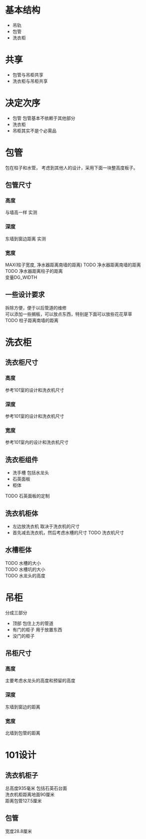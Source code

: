 # 基本结构
  * 吊轨
  * 包管
  * 洗衣柜

# 共享
  * 包管与吊柜共享
  * 洗衣柜与吊柜共享

# 决定次序
  * 包管 包管基本不依赖于其他部分
  * 洗衣柜 
  * 吊柜其实不是个必需品

# 包管
包在柱子和水管， 考虑到其他人的设计，采用下面一块整高度板子。  

## 包管尺寸
### 高度
与墙高一样
实测
### 深度
东墙到窗边距离
实测
### 宽度
MAX(柱子宽度, 净水器距离南墙的距离) 
TODO 净水器距离南墙的距离  
TODO 净水器距离柱子的距离  
变量DG_WIDTH  
## 一些设计要求
拆除方便，便于以后管道的维修  
可以添加一些搁板，可以放点东西，特别是下面可以放些花花草草  
TODO 柱子距离南墙的距离  
# 洗衣柜
## 洗衣柜尺寸
 
### 高度
参考101室的设计和洗衣机尺寸

### 深度
参考101室的设计和洗衣机尺寸  

### 宽度
参考101室内的设计和洗衣机尺寸  

## 洗衣柜组件
  * 洗手槽 包括水龙头
  * 石英面板
  * 柜体

TODO 石英面板的定制 

## 洗衣机柜体
  * 左边放洗衣机 取决于洗衣机的尺寸
  * 首先减去洗衣机，然后考虑水槽的尺寸
TODO 洗衣机尺寸 

## 水槽柜体
TODO 水槽的大小  
TODO 水槽坑的大小  
TODO 水龙头的高度  

# 吊柜
分成三部分
  * 顶部 包住上方的管道
  * 有门的柜子 用于放置东西
  * 没门的柜子

## 吊柜尺寸
### 高度
主要考虑水龙头的高度和预留的高度
### 深度
东墙到窗边的距离
### 宽度
北墙到包管的距离

# 101设计
## 洗衣机柜子
总高度935毫米 包括石英石台面  
洗衣机柜距离地面90厘米  
距离包管127.5厘米  
## 包管
宽度28.8厘米


